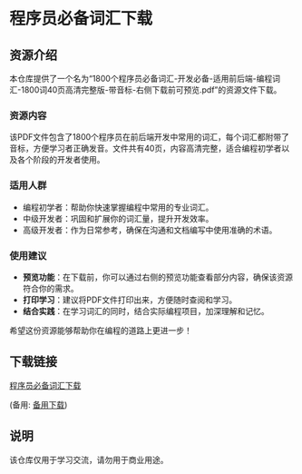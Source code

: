# 程序员必备词汇下载

## 资源介绍

本仓库提供了一个名为“1800个程序员必备词汇-开发必备-适用前后端-编程词汇-1800词40页高清完整版-带音标-右侧下载前可预览.pdf”的资源文件下载。

### 资源内容

该PDF文件包含了1800个程序员在前后端开发中常用的词汇，每个词汇都附带了音标，方便学习者正确发音。文件共有40页，内容高清完整，适合编程初学者以及各个阶段的开发者使用。

### 适用人群

- 编程初学者：帮助你快速掌握编程中常用的专业词汇。
- 中级开发者：巩固和扩展你的词汇量，提升开发效率。
- 高级开发者：作为日常参考，确保在沟通和文档编写中使用准确的术语。

### 使用建议

- **预览功能**：在下载前，你可以通过右侧的预览功能查看部分内容，确保该资源符合你的需求。
- **打印学习**：建议将PDF文件打印出来，方便随时查阅和学习。
- **结合实践**：在学习词汇的同时，结合实际编程项目，加深理解和记忆。

希望这份资源能够帮助你在编程的道路上更进一步！

## 下载链接
[程序员必备词汇下载](https://pan.quark.cn/s/78883514d05c) 

(备用: [备用下载](https://pan.baidu.com/s/1xj1hG92LRHa3AR5UkqeSDQ?pwd=1234))

## 说明

该仓库仅用于学习交流，请勿用于商业用途。

